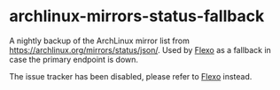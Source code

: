 # archlinux-mirrors-status-fallback

A nightly backup of the ArchLinux mirror list from https://archlinux.org/mirrors/status/json/.
Used by [Flexo](https://github.com/nroi/flexo) as a fallback in case the primary endpoint is down.

The issue tracker has been disabled, please refer to [Flexo](https://github.com/nroi/flexo) instead.
